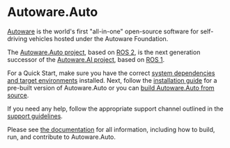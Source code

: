 # Autoware.Auto

[Autoware](https://www.autoware.org/) is the world's first "all-in-one" open-source software for self-driving vehicles hosted under the Autoware Foundation.

The [Autoware.Auto project](https://www.autoware.auto/), based on [ROS 2](https://docs.ros.org/en/foxy/), is the next generation successor of the [Autoware.AI project](https://www.autoware.ai/), based on [ROS 1](http://wiki.ros.org/Documentation).

For a Quick Start, make sure you have the correct [system dependencies and target environments](https://autowarefoundation.gitlab.io/autoware.auto/AutowareAuto/target-environments.html) installed. Next, follow the [installation guide](https://autowarefoundation.gitlab.io/autoware.auto/AutowareAuto/installation.html) for a pre-built version of Autoware.Auto or you can [build Autoware.Auto from source](https://autowarefoundation.gitlab.io/autoware.auto/AutowareAuto/building.html).

If you need any help, follow the appropriate support channel outlined in the [support guidelines](https://autowarefoundation.gitlab.io/autoware.auto/AutowareAuto/support-guidelines.html).

Please see [the documentation](https://autowarefoundation.gitlab.io/autoware.auto/AutowareAuto/) for all information, including how to build, run, and contribute to Autoware.Auto.
